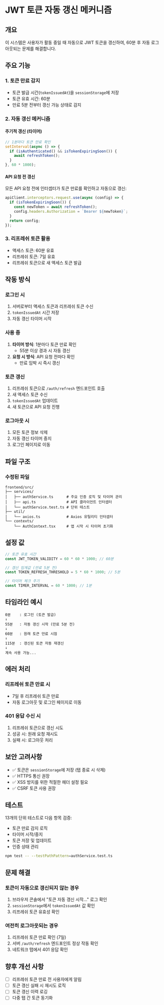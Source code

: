 # JWT 토큰 자동 갱신 메커니즘

## 개요

이 시스템은 사용자가 활동 중일 때 자동으로 JWT 토큰을 갱신하여, 60분 후 자동 로그아웃되는 문제를 해결합니다.

## 주요 기능

### 1. 토큰 만료 감지
- 토큰 발급 시간(`tokenIssuedAt`)을 `sessionStorage`에 저장
- 토큰 유효 시간: 60분
- 만료 5분 전부터 갱신 가능 상태로 감지

### 2. 자동 갱신 메커니즘

#### 주기적 갱신 (타이머)
```typescript
// 1분마다 토큰 만료 확인
setInterval(async () => {
  if (isAuthenticated() && isTokenExpiringSoon()) {
    await refreshToken();
  }
}, 60 * 1000);
```

#### API 요청 전 갱신
모든 API 요청 전에 인터셉터가 토큰 만료를 확인하고 자동으로 갱신:
```typescript
apiClient.interceptors.request.use(async (config) => {
  if (isTokenExpiringSoon()) {
    const newToken = await refreshToken();
    config.headers.Authorization = `Bearer ${newToken}`;
  }
  return config;
});
```

### 3. 리프레쉬 토큰 활용
- 액세스 토큰: 60분 유효
- 리프레쉬 토큰: 7일 유효
- 리프레쉬 토큰으로 새 액세스 토큰 발급

## 작동 방식

### 로그인 시
1. 서버로부터 액세스 토큰과 리프레쉬 토큰 수신
2. `tokenIssuedAt` 시간 저장
3. 자동 갱신 타이머 시작

### 사용 중
1. **타이머 방식**: 1분마다 토큰 만료 확인
   - 55분 이상 경과 시 자동 갱신
2. **요청 시 방식**: API 요청 전마다 확인
   - 만료 임박 시 즉시 갱신

### 토큰 갱신
1. 리프레쉬 토큰으로 `/auth/refresh` 엔드포인트 호출
2. 새 액세스 토큰 수신
3. `tokenIssuedAt` 업데이트
4. 새 토큰으로 API 요청 진행

### 로그아웃 시
1. 모든 토큰 정보 삭제
2. 자동 갱신 타이머 중지
3. 로그인 페이지로 이동

## 파일 구조

### 수정된 파일
```
frontend/src/
├── services/
│   ├── authService.ts      # 주요 인증 로직 및 타이머 관리
│   ├── api.ts              # API 클라이언트 인터셉터
│   └── authService.test.ts # 단위 테스트
├── util/
│   └── axios.ts            # Axios 유틸리티 인터셉터
└── contexts/
    └── AuthContext.tsx     # 앱 시작 시 타이머 초기화
```

## 설정 값

```typescript
// 토큰 유효 시간
const JWT_TOKEN_VALIDITY = 60 * 60 * 1000; // 60분

// 갱신 임계값 (만료 5분 전)
const TOKEN_REFRESH_THRESHOLD = 5 * 60 * 1000; // 5분

// 타이머 체크 주기
const TIMER_INTERVAL = 60 * 1000; // 1분
```

## 타임라인 예시

```
0분    : 로그인 (토큰 발급)
↓
55분   : 자동 갱신 시작 (만료 5분 전)
↓
60분   : 원래 토큰 만료 시점
↓
115분  : 갱신된 토큰 자동 재갱신
↓
계속 사용 가능...
```

## 에러 처리

### 리프레쉬 토큰 만료 시
- 7일 후 리프레쉬 토큰 만료
- 자동 로그아웃 및 로그인 페이지로 이동

### 401 응답 수신 시
1. 리프레쉬 토큰으로 갱신 시도
2. 성공 시: 원래 요청 재시도
3. 실패 시: 로그아웃 처리

## 보안 고려사항

- ✅ 토큰은 `sessionStorage`에 저장 (탭 종료 시 삭제)
- ✅ HTTPS 통신 권장
- ✅ XSS 방지를 위한 적절한 헤더 설정 필요
- ✅ CSRF 토큰 사용 권장

## 테스트

13개의 단위 테스트로 다음 항목 검증:
- 토큰 만료 감지 로직
- 타이머 시작/중지
- 토큰 저장 및 업데이트
- 인증 상태 관리

```bash
npm test -- --testPathPattern=authService.test.ts
```

## 문제 해결

### 토큰이 자동으로 갱신되지 않는 경우
1. 브라우저 콘솔에서 "토큰 자동 갱신 시작..." 로그 확인
2. `sessionStorage`에서 `tokenIssuedAt` 값 확인
3. 리프레쉬 토큰 유효성 확인

### 여전히 로그아웃되는 경우
1. 리프레쉬 토큰 만료 확인 (7일)
2. 서버 `/auth/refresh` 엔드포인트 정상 작동 확인
3. 네트워크 탭에서 401 응답 확인

## 향후 개선 사항

- [ ] 리프레쉬 토큰 만료 전 사용자에게 알림
- [ ] 토큰 갱신 실패 시 재시도 로직
- [ ] 토큰 갱신 이력 로깅
- [ ] 다중 탭 간 토큰 동기화
